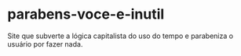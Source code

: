 # parabens-voce-e-inutil
Site que subverte a lógica capitalista do uso do tempo e parabeniza o usuário por fazer nada.

